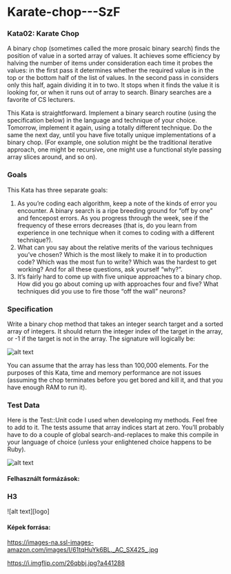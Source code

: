 # Karate-chop---SzF

### Kata02: Karate Chop
A binary chop (sometimes called the more prosaic binary search) finds the position of value in a sorted array of values. It achieves some efficiency by halving the number of items under consideration each time it probes the values: in the first pass it determines whether the required value is in the top or the bottom half of the list of values. In the second pass in considers only this half, again dividing it in to two. It stops when it finds the value it is looking for, or when it runs out of array to search. Binary searches are a favorite of CS lecturers.

This Kata is straightforward. Implement a binary search routine (using the specification below) in the language and technique of your choice. Tomorrow, implement it again, using a totally different technique. Do the same the next day, until you have five totally unique implementations of a binary chop. (For example, one solution might be the traditional iterative approach, one might be recursive, one might use a functional style passing array slices around, and so on).

### Goals
This Kata has three separate goals:
1. As you’re coding each algorithm, keep a note of the kinds of error you encounter. A binary search is a ripe breeding ground for “off by one” and fencepost errors. As you progress through the week, see if the frequency of these errors decreases (that is, do you learn from experience in one technique when it comes to coding with a different technique?).
2. What can you say about the relative merits of the various techniques you’ve chosen? Which is the most likely to make it in to production code? Which was the most fun to write? Which was the hardest to get working? And for all these questions, ask yourself “why?”.
3. It’s fairly hard to come up with five unique approaches to a binary chop. How did you go about coming up with approaches four and five? What techniques did you use to fire those “off the wall” neurons?

### Specification
Write a binary chop method that takes an integer search target and a sorted array of integers. It should return the integer index of the target in the array, or -1 if the target is not in the array. 
The signature will logically be:

![alt text](https://images-na.ssl-images-amazon.com/images/I/61tqHuYk6BL._AC_SX425_.jpg "Logo Title Text 1")

You can assume that the array has less than 100,000 elements. For the purposes of this Kata, time and memory performance are not issues (assuming the chop terminates before you get bored and kill it, and that you have enough RAM to run it).

### Test Data
Here is the Test::Unit code I used when developing my methods. Feel free to add to it. The tests assume that array indices start at zero. You’ll probably have to do a couple of global search-and-replaces to make this compile in your language of choice (unless your enlightened choice happens to be Ruby).

![alt text](https://i.imgflip.com/26qbbj.jpg?a441288 "Logo Title Text 1")

#### Felhasznált formázások:
### H3
![alt text][logo]

#### Képek forrása:
https://images-na.ssl-images-amazon.com/images/I/61tqHuYk6BL._AC_SX425_.jpg

https://i.imgflip.com/26qbbj.jpg?a441288
